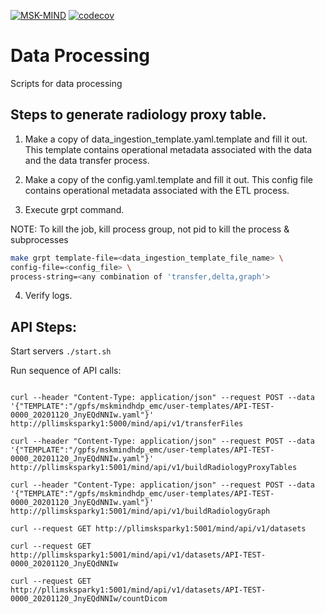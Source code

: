 [![MSK-MIND](https://circleci.com/gh/msk-mind/data-processing.svg?style=shield)](https://circleci.com/gh/msk-mind/data-processing) [![codecov](https://codecov.io/gh/msk-mind/data-processing/branch/circleci-project-setup/graph/badge.svg)](https://codecov.io/gh/msk-mind/data-processing)

# Data Processing
Scripts for data processing


## Steps to generate radiology proxy table.
1. Make a copy of data_ingestion_template.yaml.template and fill it out. This template contains operational metadata associated with the data and the data transfer process. 

2. Make a copy of the config.yaml.template and fill it out. This config file contains operational metadata associated with the ETL process.

3. Execute grpt command. 

NOTE: To kill the job, kill process group, not pid to kill the process & subprocesses

```bash
make grpt template-file=<data_ingestion_template_file_name> \
config-file=<config_file> \
process-string=<any combination of 'transfer,delta,graph'>
```   

4. Verify logs.


## API Steps:

Start servers `./start.sh`

Run sequence of API calls:

```

curl --header "Content-Type: application/json" --request POST --data '{"TEMPLATE":"/gpfs/mskmindhdp_emc/user-templates/API-TEST-0000_20201120_JnyEQdNNIw.yaml"}' http://pllimsksparky1:5000/mind/api/v1/transferFiles

curl --header "Content-Type: application/json" --request POST --data '{"TEMPLATE":"/gpfs/mskmindhdp_emc/user-templates/API-TEST-0000_20201120_JnyEQdNNIw.yaml"}' http://pllimsksparky1:5001/mind/api/v1/buildRadiologyProxyTables

curl --header "Content-Type: application/json" --request POST --data '{"TEMPLATE":"/gpfs/mskmindhdp_emc/user-templates/API-TEST-0000_20201120_JnyEQdNNIw.yaml"}' http://pllimsksparky1:5001/mind/api/v1/buildRadiologyGraph

curl --request GET http://pllimsksparky1:5001/mind/api/v1/datasets

curl --request GET http://pllimsksparky1:5001/mind/api/v1/datasets/API-TEST-0000_20201120_JnyEQdNNIw

curl --request GET http://pllimsksparky1:5001/mind/api/v1/datasets/API-TEST-0000_20201120_JnyEQdNNIw/countDicom
```
